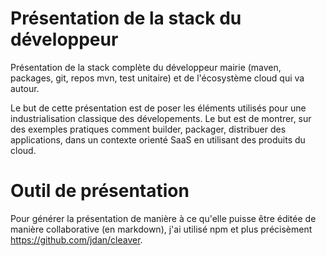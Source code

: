 # Présentation de la stack du développeur

Présentation de la stack complète du développeur mairie (maven, packages, git,
  repos mvn, test unitaire) et de l'écosystème cloud qui va autour.

Le but de cette présentation est de poser les éléments utilisés pour une
industrialisation classique des dévelopements. Le but est de montrer,
sur des exemples pratiques comment builder, packager, distribuer des
applications, dans un contexte orienté SaaS en utilisant des produits du cloud.

# Outil de présentation

Pour générer la présentation de manière à ce qu'elle puisse être éditée de
manière collaborative (en markdown), j'ai utilisé npm et plus
précisèment https://github.com/jdan/cleaver.
